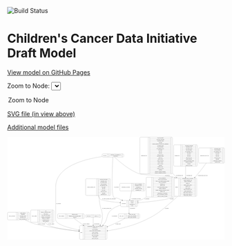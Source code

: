 <link rel='stylesheet' href="assets/style.css">
<link rel='stylesheet' href="https://unpkg.com/leaflet@1.5.1/dist/leaflet.css" integrity="sha512-xwE/Az9zrjBIphAcBb3F6JVqxf46+CDLwfLMHloNu6KEQCAWi6HcDUbeOfBIptF7tcCzusKFjFw2yuvEpDL9wQ==" crossorigin="">
<script type="text/javascript" src="https://code.jquery.com/jquery-3.2.1.min.js"></script>
<script type="text/javascript"  src="https://unpkg.com/leaflet@1.5.1/dist/leaflet.js"></script>
<script type="text/javascript" src="assets/actions.js"></script>

![Build Status](https://github.com/CBIIT/ccdi-model/actions/workflows/model-test-and-deploy.yml/badge.svg)

# Children's Cancer Data Initiative Draft Model

[View model on GitHub Pages](https://cbiit.github.io/ccdi-model/)



Zoom to Node: <select id="node_select">
  <option value="">Zoom to Node</option>
</select>
<div id="model"></div>

<p>
<a href="./model-desc/ccdi-model.svg">SVG file (in view above)</a>
<p>
<a href="./model-desc">Additional model files</a>
<div id='graph' style='display:off;'>
<svg width="3286pt" height="1551pt"
 viewBox="0.00 0.00 3286.00 1551.00" xmlns="http://www.w3.org/2000/svg" xmlns:xlink="http://www.w3.org/1999/xlink">
<g id="graph0" class="graph" transform="scale(1 1) rotate(0) translate(4 1547)">
<title>Perl</title>
<polygon fill="#ffffff" stroke="transparent" points="-4,4 -4,-1547 3282,-1547 3282,4 -4,4"/>
<!-- study_personnel -->
<g id="node1" class="node">
<title>study_personnel</title>
<path fill="none" stroke="#000000" d="M12,-294C12,-294 319,-294 319,-294 325,-294 331,-300 331,-306 331,-306 331,-397 331,-397 331,-403 325,-409 319,-409 319,-409 12,-409 12,-409 6,-409 0,-403 0,-397 0,-397 0,-306 0,-306 0,-300 6,-294 12,-294"/>
<text text-anchor="middle" x="67" y="-347.8" font-family="Times,serif" font-size="14.00" fill="#000000">study_personnel</text>
<polyline fill="none" stroke="#000000" points="134,-294 134,-409 "/>
<text text-anchor="middle" x="144.5" y="-347.8" font-family="Times,serif" font-size="14.00" fill="#000000"> </text>
<polyline fill="none" stroke="#000000" points="155,-294 155,-409 "/>
<text text-anchor="middle" x="232.5" y="-393.8" font-family="Times,serif" font-size="14.00" fill="#000000">email_address</text>
<polyline fill="none" stroke="#000000" points="155,-386 310,-386 "/>
<text text-anchor="middle" x="232.5" y="-370.8" font-family="Times,serif" font-size="14.00" fill="#000000">institution</text>
<polyline fill="none" stroke="#000000" points="155,-363 310,-363 "/>
<text text-anchor="middle" x="232.5" y="-347.8" font-family="Times,serif" font-size="14.00" fill="#000000">personnel_name</text>
<polyline fill="none" stroke="#000000" points="155,-340 310,-340 "/>
<text text-anchor="middle" x="232.5" y="-324.8" font-family="Times,serif" font-size="14.00" fill="#000000">personnel_type</text>
<polyline fill="none" stroke="#000000" points="155,-317 310,-317 "/>
<text text-anchor="middle" x="232.5" y="-301.8" font-family="Times,serif" font-size="14.00" fill="#000000">study_personnel_id</text>
<polyline fill="none" stroke="#000000" points="310,-294 310,-409 "/>
<text text-anchor="middle" x="320.5" y="-347.8" font-family="Times,serif" font-size="14.00" fill="#000000"> </text>
</g>
<!-- study -->
<g id="node7" class="node">
<title>study</title>
<path fill="none" stroke="#000000" d="M1099.5,-.5C1099.5,-.5 1489.5,-.5 1489.5,-.5 1495.5,-.5 1501.5,-6.5 1501.5,-12.5 1501.5,-12.5 1501.5,-195.5 1501.5,-195.5 1501.5,-201.5 1495.5,-207.5 1489.5,-207.5 1489.5,-207.5 1099.5,-207.5 1099.5,-207.5 1093.5,-207.5 1087.5,-201.5 1087.5,-195.5 1087.5,-195.5 1087.5,-12.5 1087.5,-12.5 1087.5,-6.5 1093.5,-.5 1099.5,-.5"/>
<text text-anchor="middle" x="1115.5" y="-100.3" font-family="Times,serif" font-size="14.00" fill="#000000">study</text>
<polyline fill="none" stroke="#000000" points="1143.5,-.5 1143.5,-207.5 "/>
<text text-anchor="middle" x="1154" y="-100.3" font-family="Times,serif" font-size="14.00" fill="#000000"> </text>
<polyline fill="none" stroke="#000000" points="1164.5,-.5 1164.5,-207.5 "/>
<text text-anchor="middle" x="1322.5" y="-192.3" font-family="Times,serif" font-size="14.00" fill="#000000">experimental_strategy_and_data_subtype</text>
<polyline fill="none" stroke="#000000" points="1164.5,-184.5 1480.5,-184.5 "/>
<text text-anchor="middle" x="1322.5" y="-169.3" font-family="Times,serif" font-size="14.00" fill="#000000">external_url</text>
<polyline fill="none" stroke="#000000" points="1164.5,-161.5 1480.5,-161.5 "/>
<text text-anchor="middle" x="1322.5" y="-146.3" font-family="Times,serif" font-size="14.00" fill="#000000">phs_accession</text>
<polyline fill="none" stroke="#000000" points="1164.5,-138.5 1480.5,-138.5 "/>
<text text-anchor="middle" x="1322.5" y="-123.3" font-family="Times,serif" font-size="14.00" fill="#000000">size_of_data_being_uploaded</text>
<polyline fill="none" stroke="#000000" points="1164.5,-115.5 1480.5,-115.5 "/>
<text text-anchor="middle" x="1322.5" y="-100.3" font-family="Times,serif" font-size="14.00" fill="#000000">study_acronym</text>
<polyline fill="none" stroke="#000000" points="1164.5,-92.5 1480.5,-92.5 "/>
<text text-anchor="middle" x="1322.5" y="-77.3" font-family="Times,serif" font-size="14.00" fill="#000000">study_data_types</text>
<polyline fill="none" stroke="#000000" points="1164.5,-69.5 1480.5,-69.5 "/>
<text text-anchor="middle" x="1322.5" y="-54.3" font-family="Times,serif" font-size="14.00" fill="#000000">study_description</text>
<polyline fill="none" stroke="#000000" points="1164.5,-46.5 1480.5,-46.5 "/>
<text text-anchor="middle" x="1322.5" y="-31.3" font-family="Times,serif" font-size="14.00" fill="#000000">study_name</text>
<polyline fill="none" stroke="#000000" points="1164.5,-23.5 1480.5,-23.5 "/>
<text text-anchor="middle" x="1322.5" y="-8.3" font-family="Times,serif" font-size="14.00" fill="#000000">study_short_title</text>
<polyline fill="none" stroke="#000000" points="1480.5,-.5 1480.5,-207.5 "/>
<text text-anchor="middle" x="1491" y="-100.3" font-family="Times,serif" font-size="14.00" fill="#000000"> </text>
</g>
<!-- study_personnel&#45;&gt;study -->
<g id="edge15" class="edge">
<title>study_personnel&#45;&gt;study</title>
<path fill="none" stroke="#000000" d="M267.2378,-293.9279C290.9103,-281.6021 316.2816,-269.2271 340.5,-259 384.3936,-240.4642 396.0815,-236.7493 442.5,-226 655.8089,-176.6031 904.0641,-143.7841 1077.375,-124.7487"/>
<polygon fill="#000000" stroke="#000000" points="1077.8219,-128.2208 1087.3827,-123.6557 1077.0618,-121.2622 1077.8219,-128.2208"/>
<text text-anchor="middle" x="512" y="-229.8" font-family="Times,serif" font-size="14.00" fill="#000000">of_study_personnel</text>
</g>
<!-- methylation_array_file -->
<g id="node2" class="node">
<title>methylation_array_file</title>
<path fill="none" stroke="#000000" d="M2899,-1151.5C2899,-1151.5 3266,-1151.5 3266,-1151.5 3272,-1151.5 3278,-1157.5 3278,-1163.5 3278,-1163.5 3278,-1369.5 3278,-1369.5 3278,-1375.5 3272,-1381.5 3266,-1381.5 3266,-1381.5 2899,-1381.5 2899,-1381.5 2893,-1381.5 2887,-1375.5 2887,-1369.5 2887,-1369.5 2887,-1163.5 2887,-1163.5 2887,-1157.5 2893,-1151.5 2899,-1151.5"/>
<text text-anchor="middle" x="2976" y="-1262.8" font-family="Times,serif" font-size="14.00" fill="#000000">methylation_array_file</text>
<polyline fill="none" stroke="#000000" points="3065,-1151.5 3065,-1381.5 "/>
<text text-anchor="middle" x="3075.5" y="-1262.8" font-family="Times,serif" font-size="14.00" fill="#000000"> </text>
<polyline fill="none" stroke="#000000" points="3086,-1151.5 3086,-1381.5 "/>
<text text-anchor="middle" x="3171.5" y="-1366.3" font-family="Times,serif" font-size="14.00" fill="#000000">dcf_indexd_guid</text>
<polyline fill="none" stroke="#000000" points="3086,-1358.5 3257,-1358.5 "/>
<text text-anchor="middle" x="3171.5" y="-1343.3" font-family="Times,serif" font-size="14.00" fill="#000000">file_description</text>
<polyline fill="none" stroke="#000000" points="3086,-1335.5 3257,-1335.5 "/>
<text text-anchor="middle" x="3171.5" y="-1320.3" font-family="Times,serif" font-size="14.00" fill="#000000">file_mapping_level</text>
<polyline fill="none" stroke="#000000" points="3086,-1312.5 3257,-1312.5 "/>
<text text-anchor="middle" x="3171.5" y="-1297.3" font-family="Times,serif" font-size="14.00" fill="#000000">file_name</text>
<polyline fill="none" stroke="#000000" points="3086,-1289.5 3257,-1289.5 "/>
<text text-anchor="middle" x="3171.5" y="-1274.3" font-family="Times,serif" font-size="14.00" fill="#000000">file_size</text>
<polyline fill="none" stroke="#000000" points="3086,-1266.5 3257,-1266.5 "/>
<text text-anchor="middle" x="3171.5" y="-1251.3" font-family="Times,serif" font-size="14.00" fill="#000000">file_type</text>
<polyline fill="none" stroke="#000000" points="3086,-1243.5 3257,-1243.5 "/>
<text text-anchor="middle" x="3171.5" y="-1228.3" font-family="Times,serif" font-size="14.00" fill="#000000">file_url_in_cds</text>
<polyline fill="none" stroke="#000000" points="3086,-1220.5 3257,-1220.5 "/>
<text text-anchor="middle" x="3171.5" y="-1205.3" font-family="Times,serif" font-size="14.00" fill="#000000">md5sum</text>
<polyline fill="none" stroke="#000000" points="3086,-1197.5 3257,-1197.5 "/>
<text text-anchor="middle" x="3171.5" y="-1182.3" font-family="Times,serif" font-size="14.00" fill="#000000">methylation_platform</text>
<polyline fill="none" stroke="#000000" points="3086,-1174.5 3257,-1174.5 "/>
<text text-anchor="middle" x="3171.5" y="-1159.3" font-family="Times,serif" font-size="14.00" fill="#000000">reporter_label</text>
<polyline fill="none" stroke="#000000" points="3257,-1151.5 3257,-1381.5 "/>
<text text-anchor="middle" x="3267.5" y="-1262.8" font-family="Times,serif" font-size="14.00" fill="#000000"> </text>
</g>
<!-- sample -->
<g id="node15" class="node">
<title>sample</title>
<path fill="none" stroke="#000000" d="M2532.5,-651C2532.5,-651 2846.5,-651 2846.5,-651 2852.5,-651 2858.5,-657 2858.5,-663 2858.5,-663 2858.5,-915 2858.5,-915 2858.5,-921 2852.5,-927 2846.5,-927 2846.5,-927 2532.5,-927 2532.5,-927 2526.5,-927 2520.5,-921 2520.5,-915 2520.5,-915 2520.5,-663 2520.5,-663 2520.5,-657 2526.5,-651 2532.5,-651"/>
<text text-anchor="middle" x="2554.5" y="-785.3" font-family="Times,serif" font-size="14.00" fill="#000000">sample</text>
<polyline fill="none" stroke="#000000" points="2588.5,-651 2588.5,-927 "/>
<text text-anchor="middle" x="2599" y="-785.3" font-family="Times,serif" font-size="14.00" fill="#000000"> </text>
<polyline fill="none" stroke="#000000" points="2609.5,-651 2609.5,-927 "/>
<text text-anchor="middle" x="2723.5" y="-911.8" font-family="Times,serif" font-size="14.00" fill="#000000">participant_age_at_collection</text>
<polyline fill="none" stroke="#000000" points="2609.5,-904 2837.5,-904 "/>
<text text-anchor="middle" x="2723.5" y="-888.8" font-family="Times,serif" font-size="14.00" fill="#000000">sample_anatomic_site</text>
<polyline fill="none" stroke="#000000" points="2609.5,-881 2837.5,-881 "/>
<text text-anchor="middle" x="2723.5" y="-865.8" font-family="Times,serif" font-size="14.00" fill="#000000">sample_description</text>
<polyline fill="none" stroke="#000000" points="2609.5,-858 2837.5,-858 "/>
<text text-anchor="middle" x="2723.5" y="-842.8" font-family="Times,serif" font-size="14.00" fill="#000000">sample_id</text>
<polyline fill="none" stroke="#000000" points="2609.5,-835 2837.5,-835 "/>
<text text-anchor="middle" x="2723.5" y="-819.8" font-family="Times,serif" font-size="14.00" fill="#000000">sample_tumor_status</text>
<polyline fill="none" stroke="#000000" points="2609.5,-812 2837.5,-812 "/>
<text text-anchor="middle" x="2723.5" y="-796.8" font-family="Times,serif" font-size="14.00" fill="#000000">sample_type</text>
<polyline fill="none" stroke="#000000" points="2609.5,-789 2837.5,-789 "/>
<text text-anchor="middle" x="2723.5" y="-773.8" font-family="Times,serif" font-size="14.00" fill="#000000">tumor_grade</text>
<polyline fill="none" stroke="#000000" points="2609.5,-766 2837.5,-766 "/>
<text text-anchor="middle" x="2723.5" y="-750.8" font-family="Times,serif" font-size="14.00" fill="#000000">tumor_incidence_type</text>
<polyline fill="none" stroke="#000000" points="2609.5,-743 2837.5,-743 "/>
<text text-anchor="middle" x="2723.5" y="-727.8" font-family="Times,serif" font-size="14.00" fill="#000000">tumor_morphology</text>
<polyline fill="none" stroke="#000000" points="2609.5,-720 2837.5,-720 "/>
<text text-anchor="middle" x="2723.5" y="-704.8" font-family="Times,serif" font-size="14.00" fill="#000000">tumor_stage_clinical_m</text>
<polyline fill="none" stroke="#000000" points="2609.5,-697 2837.5,-697 "/>
<text text-anchor="middle" x="2723.5" y="-681.8" font-family="Times,serif" font-size="14.00" fill="#000000">tumor_stage_clinical_n</text>
<polyline fill="none" stroke="#000000" points="2609.5,-674 2837.5,-674 "/>
<text text-anchor="middle" x="2723.5" y="-658.8" font-family="Times,serif" font-size="14.00" fill="#000000">tumor_stage_clinical_t</text>
<polyline fill="none" stroke="#000000" points="2837.5,-651 2837.5,-927 "/>
<text text-anchor="middle" x="2848" y="-785.3" font-family="Times,serif" font-size="14.00" fill="#000000"> </text>
</g>
<!-- methylation_array_file&#45;&gt;sample -->
<g id="edge16" class="edge">
<title>methylation_array_file&#45;&gt;sample</title>
<path fill="none" stroke="#000000" d="M3001.5644,-1151.2582C2964.9552,-1100.755 2920.3595,-1041.4055 2877.5,-990 2862.3733,-971.8571 2846.0778,-953.2255 2829.629,-934.9706"/>
<polygon fill="#000000" stroke="#000000" points="2831.8779,-932.2395 2822.5731,-927.1727 2826.6873,-936.9361 2831.8779,-932.2395"/>
<text text-anchor="middle" x="2949" y="-960.8" font-family="Times,serif" font-size="14.00" fill="#000000">of_methylation_array_file</text>
</g>
<!-- study_admin -->
<g id="node3" class="node">
<title>study_admin</title>
<path fill="none" stroke="#000000" d="M361.5,-259.5C361.5,-259.5 687.5,-259.5 687.5,-259.5 693.5,-259.5 699.5,-265.5 699.5,-271.5 699.5,-271.5 699.5,-431.5 699.5,-431.5 699.5,-437.5 693.5,-443.5 687.5,-443.5 687.5,-443.5 361.5,-443.5 361.5,-443.5 355.5,-443.5 349.5,-437.5 349.5,-431.5 349.5,-431.5 349.5,-271.5 349.5,-271.5 349.5,-265.5 355.5,-259.5 361.5,-259.5"/>
<text text-anchor="middle" x="403.5" y="-347.8" font-family="Times,serif" font-size="14.00" fill="#000000">study_admin</text>
<polyline fill="none" stroke="#000000" points="457.5,-259.5 457.5,-443.5 "/>
<text text-anchor="middle" x="468" y="-347.8" font-family="Times,serif" font-size="14.00" fill="#000000"> </text>
<polyline fill="none" stroke="#000000" points="478.5,-259.5 478.5,-443.5 "/>
<text text-anchor="middle" x="578.5" y="-428.3" font-family="Times,serif" font-size="14.00" fill="#000000">acl</text>
<polyline fill="none" stroke="#000000" points="478.5,-420.5 678.5,-420.5 "/>
<text text-anchor="middle" x="578.5" y="-405.3" font-family="Times,serif" font-size="14.00" fill="#000000">adult_or_childhood_study</text>
<polyline fill="none" stroke="#000000" points="478.5,-397.5 678.5,-397.5 "/>
<text text-anchor="middle" x="578.5" y="-382.3" font-family="Times,serif" font-size="14.00" fill="#000000">data_types</text>
<polyline fill="none" stroke="#000000" points="478.5,-374.5 678.5,-374.5 "/>
<text text-anchor="middle" x="578.5" y="-359.3" font-family="Times,serif" font-size="14.00" fill="#000000">file_types_and_format</text>
<polyline fill="none" stroke="#000000" points="478.5,-351.5 678.5,-351.5 "/>
<text text-anchor="middle" x="578.5" y="-336.3" font-family="Times,serif" font-size="14.00" fill="#000000">number_of_participants</text>
<polyline fill="none" stroke="#000000" points="478.5,-328.5 678.5,-328.5 "/>
<text text-anchor="middle" x="578.5" y="-313.3" font-family="Times,serif" font-size="14.00" fill="#000000">number_of_samples</text>
<polyline fill="none" stroke="#000000" points="478.5,-305.5 678.5,-305.5 "/>
<text text-anchor="middle" x="578.5" y="-290.3" font-family="Times,serif" font-size="14.00" fill="#000000">organism_species</text>
<polyline fill="none" stroke="#000000" points="478.5,-282.5 678.5,-282.5 "/>
<text text-anchor="middle" x="578.5" y="-267.3" font-family="Times,serif" font-size="14.00" fill="#000000">study_admin_id</text>
<polyline fill="none" stroke="#000000" points="678.5,-259.5 678.5,-443.5 "/>
<text text-anchor="middle" x="689" y="-347.8" font-family="Times,serif" font-size="14.00" fill="#000000"> </text>
</g>
<!-- study_admin&#45;&gt;study -->
<g id="edge2" class="edge">
<title>study_admin&#45;&gt;study</title>
<path fill="none" stroke="#000000" d="M567.2914,-259.2557C576.6504,-246.4942 587.6774,-234.7753 600.5,-226 676.5082,-173.9833 903.204,-140.9499 1077.0247,-122.5644"/>
<polygon fill="#000000" stroke="#000000" points="1077.5056,-126.0332 1087.0864,-121.5102 1076.7761,-119.0714 1077.5056,-126.0332"/>
<text text-anchor="middle" x="657" y="-229.8" font-family="Times,serif" font-size="14.00" fill="#000000">of_study_admin</text>
</g>
<!-- sequencing_file -->
<g id="node4" class="node">
<title>sequencing_file</title>
<path fill="none" stroke="#000000" d="M2011,-990.5C2011,-990.5 2480,-990.5 2480,-990.5 2486,-990.5 2492,-996.5 2492,-1002.5 2492,-1002.5 2492,-1530.5 2492,-1530.5 2492,-1536.5 2486,-1542.5 2480,-1542.5 2480,-1542.5 2011,-1542.5 2011,-1542.5 2005,-1542.5 1999,-1536.5 1999,-1530.5 1999,-1530.5 1999,-1002.5 1999,-1002.5 1999,-996.5 2005,-990.5 2011,-990.5"/>
<text text-anchor="middle" x="2063" y="-1262.8" font-family="Times,serif" font-size="14.00" fill="#000000">sequencing_file</text>
<polyline fill="none" stroke="#000000" points="2127,-990.5 2127,-1542.5 "/>
<text text-anchor="middle" x="2137.5" y="-1262.8" font-family="Times,serif" font-size="14.00" fill="#000000"> </text>
<polyline fill="none" stroke="#000000" points="2148,-990.5 2148,-1542.5 "/>
<text text-anchor="middle" x="2309.5" y="-1527.3" font-family="Times,serif" font-size="14.00" fill="#000000">avg_read_length</text>
<polyline fill="none" stroke="#000000" points="2148,-1519.5 2471,-1519.5 "/>
<text text-anchor="middle" x="2309.5" y="-1504.3" font-family="Times,serif" font-size="14.00" fill="#000000">checksum_algorithm</text>
<polyline fill="none" stroke="#000000" points="2148,-1496.5 2471,-1496.5 "/>
<text text-anchor="middle" x="2309.5" y="-1481.3" font-family="Times,serif" font-size="14.00" fill="#000000">checksum_value</text>
<polyline fill="none" stroke="#000000" points="2148,-1473.5 2471,-1473.5 "/>
<text text-anchor="middle" x="2309.5" y="-1458.3" font-family="Times,serif" font-size="14.00" fill="#000000">coverage</text>
<polyline fill="none" stroke="#000000" points="2148,-1450.5 2471,-1450.5 "/>
<text text-anchor="middle" x="2309.5" y="-1435.3" font-family="Times,serif" font-size="14.00" fill="#000000">custom_assembly_fasta_file_for_alignment</text>
<polyline fill="none" stroke="#000000" points="2148,-1427.5 2471,-1427.5 "/>
<text text-anchor="middle" x="2309.5" y="-1412.3" font-family="Times,serif" font-size="14.00" fill="#000000">dcf_indexd_guid</text>
<polyline fill="none" stroke="#000000" points="2148,-1404.5 2471,-1404.5 "/>
<text text-anchor="middle" x="2309.5" y="-1389.3" font-family="Times,serif" font-size="14.00" fill="#000000">file_description</text>
<polyline fill="none" stroke="#000000" points="2148,-1381.5 2471,-1381.5 "/>
<text text-anchor="middle" x="2309.5" y="-1366.3" font-family="Times,serif" font-size="14.00" fill="#000000">file_mapping_level</text>
<polyline fill="none" stroke="#000000" points="2148,-1358.5 2471,-1358.5 "/>
<text text-anchor="middle" x="2309.5" y="-1343.3" font-family="Times,serif" font-size="14.00" fill="#000000">file_name</text>
<polyline fill="none" stroke="#000000" points="2148,-1335.5 2471,-1335.5 "/>
<text text-anchor="middle" x="2309.5" y="-1320.3" font-family="Times,serif" font-size="14.00" fill="#000000">file_size</text>
<polyline fill="none" stroke="#000000" points="2148,-1312.5 2471,-1312.5 "/>
<text text-anchor="middle" x="2309.5" y="-1297.3" font-family="Times,serif" font-size="14.00" fill="#000000">file_type</text>
<polyline fill="none" stroke="#000000" points="2148,-1289.5 2471,-1289.5 "/>
<text text-anchor="middle" x="2309.5" y="-1274.3" font-family="Times,serif" font-size="14.00" fill="#000000">file_url_in_cds</text>
<polyline fill="none" stroke="#000000" points="2148,-1266.5 2471,-1266.5 "/>
<text text-anchor="middle" x="2309.5" y="-1251.3" font-family="Times,serif" font-size="14.00" fill="#000000">instrument_model</text>
<polyline fill="none" stroke="#000000" points="2148,-1243.5 2471,-1243.5 "/>
<text text-anchor="middle" x="2309.5" y="-1228.3" font-family="Times,serif" font-size="14.00" fill="#000000">library_id</text>
<polyline fill="none" stroke="#000000" points="2148,-1220.5 2471,-1220.5 "/>
<text text-anchor="middle" x="2309.5" y="-1205.3" font-family="Times,serif" font-size="14.00" fill="#000000">library_layout</text>
<polyline fill="none" stroke="#000000" points="2148,-1197.5 2471,-1197.5 "/>
<text text-anchor="middle" x="2309.5" y="-1182.3" font-family="Times,serif" font-size="14.00" fill="#000000">library_selection</text>
<polyline fill="none" stroke="#000000" points="2148,-1174.5 2471,-1174.5 "/>
<text text-anchor="middle" x="2309.5" y="-1159.3" font-family="Times,serif" font-size="14.00" fill="#000000">library_source</text>
<polyline fill="none" stroke="#000000" points="2148,-1151.5 2471,-1151.5 "/>
<text text-anchor="middle" x="2309.5" y="-1136.3" font-family="Times,serif" font-size="14.00" fill="#000000">library_strategy</text>
<polyline fill="none" stroke="#000000" points="2148,-1128.5 2471,-1128.5 "/>
<text text-anchor="middle" x="2309.5" y="-1113.3" font-family="Times,serif" font-size="14.00" fill="#000000">md5sum</text>
<polyline fill="none" stroke="#000000" points="2148,-1105.5 2471,-1105.5 "/>
<text text-anchor="middle" x="2309.5" y="-1090.3" font-family="Times,serif" font-size="14.00" fill="#000000">number_of_bp</text>
<polyline fill="none" stroke="#000000" points="2148,-1082.5 2471,-1082.5 "/>
<text text-anchor="middle" x="2309.5" y="-1067.3" font-family="Times,serif" font-size="14.00" fill="#000000">number_of_reads</text>
<polyline fill="none" stroke="#000000" points="2148,-1059.5 2471,-1059.5 "/>
<text text-anchor="middle" x="2309.5" y="-1044.3" font-family="Times,serif" font-size="14.00" fill="#000000">platform</text>
<polyline fill="none" stroke="#000000" points="2148,-1036.5 2471,-1036.5 "/>
<text text-anchor="middle" x="2309.5" y="-1021.3" font-family="Times,serif" font-size="14.00" fill="#000000">reference_genome_assembly</text>
<polyline fill="none" stroke="#000000" points="2148,-1013.5 2471,-1013.5 "/>
<text text-anchor="middle" x="2309.5" y="-998.3" font-family="Times,serif" font-size="14.00" fill="#000000">sequence_alignment_software</text>
<polyline fill="none" stroke="#000000" points="2471,-990.5 2471,-1542.5 "/>
<text text-anchor="middle" x="2481.5" y="-1262.8" font-family="Times,serif" font-size="14.00" fill="#000000"> </text>
</g>
<!-- sequencing_file&#45;&gt;sample -->
<g id="edge14" class="edge">
<title>sequencing_file&#45;&gt;sample</title>
<path fill="none" stroke="#000000" d="M2492.0822,-1000.1234C2495.24,-996.7281 2498.3804,-993.3523 2501.5,-990 2518.2386,-972.0127 2535.8384,-953.1414 2553.278,-934.4669"/>
<polygon fill="#000000" stroke="#000000" points="2555.9439,-936.7402 2560.2121,-927.0431 2550.8283,-931.962 2555.9439,-936.7402"/>
<text text-anchor="middle" x="2598" y="-960.8" font-family="Times,serif" font-size="14.00" fill="#000000">of_sequencing_file</text>
</g>
<!-- imaging_file -->
<g id="node5" class="node">
<title>imaging_file</title>
<path fill="none" stroke="#000000" d="M2522.5,-1105.5C2522.5,-1105.5 2856.5,-1105.5 2856.5,-1105.5 2862.5,-1105.5 2868.5,-1111.5 2868.5,-1117.5 2868.5,-1117.5 2868.5,-1415.5 2868.5,-1415.5 2868.5,-1421.5 2862.5,-1427.5 2856.5,-1427.5 2856.5,-1427.5 2522.5,-1427.5 2522.5,-1427.5 2516.5,-1427.5 2510.5,-1421.5 2510.5,-1415.5 2510.5,-1415.5 2510.5,-1117.5 2510.5,-1117.5 2510.5,-1111.5 2516.5,-1105.5 2522.5,-1105.5"/>
<text text-anchor="middle" x="2562.5" y="-1262.8" font-family="Times,serif" font-size="14.00" fill="#000000">imaging_file</text>
<polyline fill="none" stroke="#000000" points="2614.5,-1105.5 2614.5,-1427.5 "/>
<text text-anchor="middle" x="2625" y="-1262.8" font-family="Times,serif" font-size="14.00" fill="#000000"> </text>
<polyline fill="none" stroke="#000000" points="2635.5,-1105.5 2635.5,-1427.5 "/>
<text text-anchor="middle" x="2741.5" y="-1412.3" font-family="Times,serif" font-size="14.00" fill="#000000">checksum_algorithm</text>
<polyline fill="none" stroke="#000000" points="2635.5,-1404.5 2847.5,-1404.5 "/>
<text text-anchor="middle" x="2741.5" y="-1389.3" font-family="Times,serif" font-size="14.00" fill="#000000">checksum_value</text>
<polyline fill="none" stroke="#000000" points="2635.5,-1381.5 2847.5,-1381.5 "/>
<text text-anchor="middle" x="2741.5" y="-1366.3" font-family="Times,serif" font-size="14.00" fill="#000000">dcf_indexd_guid</text>
<polyline fill="none" stroke="#000000" points="2635.5,-1358.5 2847.5,-1358.5 "/>
<text text-anchor="middle" x="2741.5" y="-1343.3" font-family="Times,serif" font-size="14.00" fill="#000000">file_description</text>
<polyline fill="none" stroke="#000000" points="2635.5,-1335.5 2847.5,-1335.5 "/>
<text text-anchor="middle" x="2741.5" y="-1320.3" font-family="Times,serif" font-size="14.00" fill="#000000">file_mapping_level</text>
<polyline fill="none" stroke="#000000" points="2635.5,-1312.5 2847.5,-1312.5 "/>
<text text-anchor="middle" x="2741.5" y="-1297.3" font-family="Times,serif" font-size="14.00" fill="#000000">file_name</text>
<polyline fill="none" stroke="#000000" points="2635.5,-1289.5 2847.5,-1289.5 "/>
<text text-anchor="middle" x="2741.5" y="-1274.3" font-family="Times,serif" font-size="14.00" fill="#000000">file_size</text>
<polyline fill="none" stroke="#000000" points="2635.5,-1266.5 2847.5,-1266.5 "/>
<text text-anchor="middle" x="2741.5" y="-1251.3" font-family="Times,serif" font-size="14.00" fill="#000000">file_type</text>
<polyline fill="none" stroke="#000000" points="2635.5,-1243.5 2847.5,-1243.5 "/>
<text text-anchor="middle" x="2741.5" y="-1228.3" font-family="Times,serif" font-size="14.00" fill="#000000">file_url_in_cds</text>
<polyline fill="none" stroke="#000000" points="2635.5,-1220.5 2847.5,-1220.5 "/>
<text text-anchor="middle" x="2741.5" y="-1205.3" font-family="Times,serif" font-size="14.00" fill="#000000">image_modality</text>
<polyline fill="none" stroke="#000000" points="2635.5,-1197.5 2847.5,-1197.5 "/>
<text text-anchor="middle" x="2741.5" y="-1182.3" font-family="Times,serif" font-size="14.00" fill="#000000">imaging_instrument_model</text>
<polyline fill="none" stroke="#000000" points="2635.5,-1174.5 2847.5,-1174.5 "/>
<text text-anchor="middle" x="2741.5" y="-1159.3" font-family="Times,serif" font-size="14.00" fill="#000000">imaging_platform</text>
<polyline fill="none" stroke="#000000" points="2635.5,-1151.5 2847.5,-1151.5 "/>
<text text-anchor="middle" x="2741.5" y="-1136.3" font-family="Times,serif" font-size="14.00" fill="#000000">md5sum</text>
<polyline fill="none" stroke="#000000" points="2635.5,-1128.5 2847.5,-1128.5 "/>
<text text-anchor="middle" x="2741.5" y="-1113.3" font-family="Times,serif" font-size="14.00" fill="#000000">software_package</text>
<polyline fill="none" stroke="#000000" points="2847.5,-1105.5 2847.5,-1427.5 "/>
<text text-anchor="middle" x="2858" y="-1262.8" font-family="Times,serif" font-size="14.00" fill="#000000"> </text>
</g>
<!-- imaging_file&#45;&gt;sample -->
<g id="edge9" class="edge">
<title>imaging_file&#45;&gt;sample</title>
<path fill="none" stroke="#000000" d="M2689.5,-1105.1732C2689.5,-1050.8872 2689.5,-990.6125 2689.5,-937.3722"/>
<polygon fill="#000000" stroke="#000000" points="2693.0001,-937.1694 2689.5,-927.1694 2686.0001,-937.1695 2693.0001,-937.1694"/>
<text text-anchor="middle" x="2744" y="-960.8" font-family="Times,serif" font-size="14.00" fill="#000000">of_imaging_file</text>
</g>
<!-- synonym -->
<g id="node6" class="node">
<title>synonym</title>
<path fill="none" stroke="#000000" d="M1442,-1243.5C1442,-1243.5 1743,-1243.5 1743,-1243.5 1749,-1243.5 1755,-1249.5 1755,-1255.5 1755,-1255.5 1755,-1277.5 1755,-1277.5 1755,-1283.5 1749,-1289.5 1743,-1289.5 1743,-1289.5 1442,-1289.5 1442,-1289.5 1436,-1289.5 1430,-1283.5 1430,-1277.5 1430,-1277.5 1430,-1255.5 1430,-1255.5 1430,-1249.5 1436,-1243.5 1442,-1243.5"/>
<text text-anchor="middle" x="1470" y="-1262.8" font-family="Times,serif" font-size="14.00" fill="#000000">synonym</text>
<polyline fill="none" stroke="#000000" points="1510,-1243.5 1510,-1289.5 "/>
<text text-anchor="middle" x="1520.5" y="-1262.8" font-family="Times,serif" font-size="14.00" fill="#000000"> </text>
<polyline fill="none" stroke="#000000" points="1531,-1243.5 1531,-1289.5 "/>
<text text-anchor="middle" x="1632.5" y="-1274.3" font-family="Times,serif" font-size="14.00" fill="#000000">repository_of_synonym_id</text>
<polyline fill="none" stroke="#000000" points="1531,-1266.5 1734,-1266.5 "/>
<text text-anchor="middle" x="1632.5" y="-1251.3" font-family="Times,serif" font-size="14.00" fill="#000000">synonym_id</text>
<polyline fill="none" stroke="#000000" points="1734,-1243.5 1734,-1289.5 "/>
<text text-anchor="middle" x="1744.5" y="-1262.8" font-family="Times,serif" font-size="14.00" fill="#000000"> </text>
</g>
<!-- synonym&#45;&gt;study -->
<g id="edge4" class="edge">
<title>synonym&#45;&gt;study</title>
<path fill="none" stroke="#000000" d="M1429.8001,-1249.915C1179.2307,-1214.3907 727.5,-1106.3406 727.5,-789 727.5,-789 727.5,-789 727.5,-351.5 727.5,-309.5306 717.9268,-289.7409 746.5,-259 792.3864,-209.6325 944.8275,-168.8854 1077.3125,-141.5791"/>
<polygon fill="#000000" stroke="#000000" points="1078.1227,-144.9859 1087.2194,-139.5544 1076.721,-138.1277 1078.1227,-144.9859"/>
<text text-anchor="middle" x="770" y="-537.8" font-family="Times,serif" font-size="14.00" fill="#000000">of_synonym</text>
</g>
<!-- participant -->
<g id="node11" class="node">
<title>participant</title>
<path fill="none" stroke="#000000" d="M1720,-495.5C1720,-495.5 1951,-495.5 1951,-495.5 1957,-495.5 1963,-501.5 1963,-507.5 1963,-507.5 1963,-575.5 1963,-575.5 1963,-581.5 1957,-587.5 1951,-587.5 1951,-587.5 1720,-587.5 1720,-587.5 1714,-587.5 1708,-581.5 1708,-575.5 1708,-575.5 1708,-507.5 1708,-507.5 1708,-501.5 1714,-495.5 1720,-495.5"/>
<text text-anchor="middle" x="1756" y="-537.8" font-family="Times,serif" font-size="14.00" fill="#000000">participant</text>
<polyline fill="none" stroke="#000000" points="1804,-495.5 1804,-587.5 "/>
<text text-anchor="middle" x="1814.5" y="-537.8" font-family="Times,serif" font-size="14.00" fill="#000000"> </text>
<polyline fill="none" stroke="#000000" points="1825,-495.5 1825,-587.5 "/>
<text text-anchor="middle" x="1883.5" y="-572.3" font-family="Times,serif" font-size="14.00" fill="#000000">ethnicity</text>
<polyline fill="none" stroke="#000000" points="1825,-564.5 1942,-564.5 "/>
<text text-anchor="middle" x="1883.5" y="-549.3" font-family="Times,serif" font-size="14.00" fill="#000000">gender</text>
<polyline fill="none" stroke="#000000" points="1825,-541.5 1942,-541.5 "/>
<text text-anchor="middle" x="1883.5" y="-526.3" font-family="Times,serif" font-size="14.00" fill="#000000">participant_id</text>
<polyline fill="none" stroke="#000000" points="1825,-518.5 1942,-518.5 "/>
<text text-anchor="middle" x="1883.5" y="-503.3" font-family="Times,serif" font-size="14.00" fill="#000000">race</text>
<polyline fill="none" stroke="#000000" points="1942,-495.5 1942,-587.5 "/>
<text text-anchor="middle" x="1952.5" y="-537.8" font-family="Times,serif" font-size="14.00" fill="#000000"> </text>
</g>
<!-- synonym&#45;&gt;participant -->
<g id="edge3" class="edge">
<title>synonym&#45;&gt;participant</title>
<path fill="none" stroke="#000000" d="M1591.2829,-1243.278C1585.848,-1135.5871 1565.6392,-687.9631 1602.5,-639 1618.9889,-617.0974 1635.8647,-630.7179 1661.5,-621 1684.4277,-612.3085 1708.6026,-602.0181 1731.3985,-591.774"/>
<polygon fill="#000000" stroke="#000000" points="1733.0691,-594.8597 1740.7354,-587.5467 1730.1819,-588.4828 1733.0691,-594.8597"/>
<text text-anchor="middle" x="1645" y="-785.3" font-family="Times,serif" font-size="14.00" fill="#000000">of_synonym</text>
</g>
<!-- synonym&#45;&gt;sample -->
<g id="edge5" class="edge">
<title>synonym&#45;&gt;sample</title>
<path fill="none" stroke="#000000" d="M1616.0013,-1243.4329C1673.8635,-1188.2705 1830.1997,-1048.9463 1990.5,-990 2045.0916,-969.9253 2457.9013,-961.5922 2511.5,-939 2516.6786,-936.8172 2521.8198,-934.4289 2526.9124,-931.8639"/>
<polygon fill="#000000" stroke="#000000" points="2528.8091,-934.8207 2536.0243,-927.0623 2525.5457,-928.6279 2528.8091,-934.8207"/>
<text text-anchor="middle" x="2415" y="-960.8" font-family="Times,serif" font-size="14.00" fill="#000000">of_synonym</text>
</g>
<!-- study_funding -->
<g id="node8" class="node">
<title>study_funding</title>
<path fill="none" stroke="#000000" d="M768,-317C768,-317 1147,-317 1147,-317 1153,-317 1159,-323 1159,-329 1159,-329 1159,-374 1159,-374 1159,-380 1153,-386 1147,-386 1147,-386 768,-386 768,-386 762,-386 756,-380 756,-374 756,-374 756,-329 756,-329 756,-323 762,-317 768,-317"/>
<text text-anchor="middle" x="815.5" y="-347.8" font-family="Times,serif" font-size="14.00" fill="#000000">study_funding</text>
<polyline fill="none" stroke="#000000" points="875,-317 875,-386 "/>
<text text-anchor="middle" x="885.5" y="-347.8" font-family="Times,serif" font-size="14.00" fill="#000000"> </text>
<polyline fill="none" stroke="#000000" points="896,-317 896,-386 "/>
<text text-anchor="middle" x="1017" y="-370.8" font-family="Times,serif" font-size="14.00" fill="#000000">funding_agency</text>
<polyline fill="none" stroke="#000000" points="896,-363 1138,-363 "/>
<text text-anchor="middle" x="1017" y="-347.8" font-family="Times,serif" font-size="14.00" fill="#000000">funding_source_program_name</text>
<polyline fill="none" stroke="#000000" points="896,-340 1138,-340 "/>
<text text-anchor="middle" x="1017" y="-324.8" font-family="Times,serif" font-size="14.00" fill="#000000">grant_id</text>
<polyline fill="none" stroke="#000000" points="1138,-317 1138,-386 "/>
<text text-anchor="middle" x="1148.5" y="-347.8" font-family="Times,serif" font-size="14.00" fill="#000000"> </text>
</g>
<!-- study_funding&#45;&gt;study -->
<g id="edge17" class="edge">
<title>study_funding&#45;&gt;study</title>
<path fill="none" stroke="#000000" d="M1004.7132,-316.8256C1041.4241,-289.8643 1094.4746,-250.9029 1145.1782,-213.6651"/>
<polygon fill="#000000" stroke="#000000" points="1147.3047,-216.4459 1153.2928,-207.7056 1143.1611,-210.804 1147.3047,-216.4459"/>
<text text-anchor="middle" x="1187.5" y="-229.8" font-family="Times,serif" font-size="14.00" fill="#000000">of_study_funding</text>
</g>
<!-- publication -->
<g id="node9" class="node">
<title>publication</title>
<path fill="none" stroke="#000000" d="M1189.5,-333.5C1189.5,-333.5 1399.5,-333.5 1399.5,-333.5 1405.5,-333.5 1411.5,-339.5 1411.5,-345.5 1411.5,-345.5 1411.5,-357.5 1411.5,-357.5 1411.5,-363.5 1405.5,-369.5 1399.5,-369.5 1399.5,-369.5 1189.5,-369.5 1189.5,-369.5 1183.5,-369.5 1177.5,-363.5 1177.5,-357.5 1177.5,-357.5 1177.5,-345.5 1177.5,-345.5 1177.5,-339.5 1183.5,-333.5 1189.5,-333.5"/>
<text text-anchor="middle" x="1226" y="-347.8" font-family="Times,serif" font-size="14.00" fill="#000000">publication</text>
<polyline fill="none" stroke="#000000" points="1274.5,-333.5 1274.5,-369.5 "/>
<text text-anchor="middle" x="1285" y="-347.8" font-family="Times,serif" font-size="14.00" fill="#000000"> </text>
<polyline fill="none" stroke="#000000" points="1295.5,-333.5 1295.5,-369.5 "/>
<text text-anchor="middle" x="1343" y="-347.8" font-family="Times,serif" font-size="14.00" fill="#000000">pubmed_id</text>
<polyline fill="none" stroke="#000000" points="1390.5,-333.5 1390.5,-369.5 "/>
<text text-anchor="middle" x="1401" y="-347.8" font-family="Times,serif" font-size="14.00" fill="#000000"> </text>
</g>
<!-- publication&#45;&gt;study -->
<g id="edge6" class="edge">
<title>publication&#45;&gt;study</title>
<path fill="none" stroke="#000000" d="M1294.5,-333.3007C1294.5,-308.5479 1294.5,-262.2296 1294.5,-217.6668"/>
<polygon fill="#000000" stroke="#000000" points="1298.0001,-217.5961 1294.5,-207.5961 1291.0001,-217.5961 1298.0001,-217.5961"/>
<text text-anchor="middle" x="1345.5" y="-229.8" font-family="Times,serif" font-size="14.00" fill="#000000">of_publication</text>
</g>
<!-- therapeutic_procedure -->
<g id="node10" class="node">
<title>therapeutic_procedure</title>
<path fill="none" stroke="#000000" d="M1708,-731.5C1708,-731.5 2065,-731.5 2065,-731.5 2071,-731.5 2077,-737.5 2077,-743.5 2077,-743.5 2077,-834.5 2077,-834.5 2077,-840.5 2071,-846.5 2065,-846.5 2065,-846.5 1708,-846.5 1708,-846.5 1702,-846.5 1696,-840.5 1696,-834.5 1696,-834.5 1696,-743.5 1696,-743.5 1696,-737.5 1702,-731.5 1708,-731.5"/>
<text text-anchor="middle" x="1786.5" y="-785.3" font-family="Times,serif" font-size="14.00" fill="#000000">therapeutic_procedure</text>
<polyline fill="none" stroke="#000000" points="1877,-731.5 1877,-846.5 "/>
<text text-anchor="middle" x="1887.5" y="-785.3" font-family="Times,serif" font-size="14.00" fill="#000000"> </text>
<polyline fill="none" stroke="#000000" points="1898,-731.5 1898,-846.5 "/>
<text text-anchor="middle" x="1977" y="-831.3" font-family="Times,serif" font-size="14.00" fill="#000000">days_to_treatment</text>
<polyline fill="none" stroke="#000000" points="1898,-823.5 2056,-823.5 "/>
<text text-anchor="middle" x="1977" y="-808.3" font-family="Times,serif" font-size="14.00" fill="#000000">therapeutic_agents</text>
<polyline fill="none" stroke="#000000" points="1898,-800.5 2056,-800.5 "/>
<text text-anchor="middle" x="1977" y="-785.3" font-family="Times,serif" font-size="14.00" fill="#000000">treatment_id</text>
<polyline fill="none" stroke="#000000" points="1898,-777.5 2056,-777.5 "/>
<text text-anchor="middle" x="1977" y="-762.3" font-family="Times,serif" font-size="14.00" fill="#000000">treatment_outcome</text>
<polyline fill="none" stroke="#000000" points="1898,-754.5 2056,-754.5 "/>
<text text-anchor="middle" x="1977" y="-739.3" font-family="Times,serif" font-size="14.00" fill="#000000">treatment_type</text>
<polyline fill="none" stroke="#000000" points="2056,-731.5 2056,-846.5 "/>
<text text-anchor="middle" x="2066.5" y="-785.3" font-family="Times,serif" font-size="14.00" fill="#000000"> </text>
</g>
<!-- therapeutic_procedure&#45;&gt;participant -->
<g id="edge10" class="edge">
<title>therapeutic_procedure&#45;&gt;participant</title>
<path fill="none" stroke="#000000" d="M1874.6071,-731.2846C1866.304,-690.9902 1855.2789,-637.486 1847.0518,-597.5601"/>
<polygon fill="#000000" stroke="#000000" points="1850.47,-596.8062 1845.0238,-587.7183 1843.6141,-598.219 1850.47,-596.8062"/>
<text text-anchor="middle" x="1943.5" y="-609.8" font-family="Times,serif" font-size="14.00" fill="#000000">of_therapeutic_procedure</text>
</g>
<!-- participant&#45;&gt;study -->
<g id="edge19" class="edge">
<title>participant&#45;&gt;study</title>
<path fill="none" stroke="#000000" d="M1707.9267,-516.5487C1659.0297,-501.9217 1605.4493,-479.1351 1565.5,-444 1483.7058,-372.0625 1523.294,-309.6306 1453.5,-226 1450.3893,-222.2727 1447.1454,-218.5892 1443.792,-214.9559"/>
<polygon fill="#000000" stroke="#000000" points="1446.1922,-212.401 1436.7626,-207.5706 1441.1218,-217.2271 1446.1922,-212.401"/>
<text text-anchor="middle" x="1616" y="-347.8" font-family="Times,serif" font-size="14.00" fill="#000000">of_participant</text>
</g>
<!-- study_arm -->
<g id="node14" class="node">
<title>study_arm</title>
<path fill="none" stroke="#000000" d="M1687,-317C1687,-317 1984,-317 1984,-317 1990,-317 1996,-323 1996,-329 1996,-329 1996,-374 1996,-374 1996,-380 1990,-386 1984,-386 1984,-386 1687,-386 1687,-386 1681,-386 1675,-380 1675,-374 1675,-374 1675,-329 1675,-329 1675,-323 1681,-317 1687,-317"/>
<text text-anchor="middle" x="1721" y="-347.8" font-family="Times,serif" font-size="14.00" fill="#000000">study_arm</text>
<polyline fill="none" stroke="#000000" points="1767,-317 1767,-386 "/>
<text text-anchor="middle" x="1777.5" y="-347.8" font-family="Times,serif" font-size="14.00" fill="#000000"> </text>
<polyline fill="none" stroke="#000000" points="1788,-317 1788,-386 "/>
<text text-anchor="middle" x="1881.5" y="-370.8" font-family="Times,serif" font-size="14.00" fill="#000000">clinical_trial_arm</text>
<polyline fill="none" stroke="#000000" points="1788,-363 1975,-363 "/>
<text text-anchor="middle" x="1881.5" y="-347.8" font-family="Times,serif" font-size="14.00" fill="#000000">clinical_trial_identifier</text>
<polyline fill="none" stroke="#000000" points="1788,-340 1975,-340 "/>
<text text-anchor="middle" x="1881.5" y="-324.8" font-family="Times,serif" font-size="14.00" fill="#000000">clinical_trial_repository</text>
<polyline fill="none" stroke="#000000" points="1975,-317 1975,-386 "/>
<text text-anchor="middle" x="1985.5" y="-347.8" font-family="Times,serif" font-size="14.00" fill="#000000"> </text>
</g>
<!-- participant&#45;&gt;study_arm -->
<g id="edge18" class="edge">
<title>participant&#45;&gt;study_arm</title>
<path fill="none" stroke="#000000" d="M1835.5,-495.0208C1835.5,-464.9487 1835.5,-426.0098 1835.5,-396.2801"/>
<polygon fill="#000000" stroke="#000000" points="1839.0001,-396.178 1835.5,-386.178 1832.0001,-396.178 1839.0001,-396.178"/>
<text text-anchor="middle" x="1886" y="-465.8" font-family="Times,serif" font-size="14.00" fill="#000000">of_participant</text>
</g>
<!-- diagnosis -->
<g id="node12" class="node">
<title>diagnosis</title>
<path fill="none" stroke="#000000" d="M2107,-639.5C2107,-639.5 2490,-639.5 2490,-639.5 2496,-639.5 2502,-645.5 2502,-651.5 2502,-651.5 2502,-926.5 2502,-926.5 2502,-932.5 2496,-938.5 2490,-938.5 2490,-938.5 2107,-938.5 2107,-938.5 2101,-938.5 2095,-932.5 2095,-926.5 2095,-926.5 2095,-651.5 2095,-651.5 2095,-645.5 2101,-639.5 2107,-639.5"/>
<text text-anchor="middle" x="2137" y="-785.3" font-family="Times,serif" font-size="14.00" fill="#000000">diagnosis</text>
<polyline fill="none" stroke="#000000" points="2179,-639.5 2179,-938.5 "/>
<text text-anchor="middle" x="2189.5" y="-785.3" font-family="Times,serif" font-size="14.00" fill="#000000"> </text>
<polyline fill="none" stroke="#000000" points="2200,-639.5 2200,-938.5 "/>
<text text-anchor="middle" x="2340.5" y="-923.3" font-family="Times,serif" font-size="14.00" fill="#000000">age_at_diagnosis</text>
<polyline fill="none" stroke="#000000" points="2200,-915.5 2481,-915.5 "/>
<text text-anchor="middle" x="2340.5" y="-900.3" font-family="Times,serif" font-size="14.00" fill="#000000">days_to_last_followup</text>
<polyline fill="none" stroke="#000000" points="2200,-892.5 2481,-892.5 "/>
<text text-anchor="middle" x="2340.5" y="-877.3" font-family="Times,serif" font-size="14.00" fill="#000000">days_to_last_known_disease_status</text>
<polyline fill="none" stroke="#000000" points="2200,-869.5 2481,-869.5 "/>
<text text-anchor="middle" x="2340.5" y="-854.3" font-family="Times,serif" font-size="14.00" fill="#000000">days_to_recurrence</text>
<polyline fill="none" stroke="#000000" points="2200,-846.5 2481,-846.5 "/>
<text text-anchor="middle" x="2340.5" y="-831.3" font-family="Times,serif" font-size="14.00" fill="#000000">diagnosis_id</text>
<polyline fill="none" stroke="#000000" points="2200,-823.5 2481,-823.5 "/>
<text text-anchor="middle" x="2340.5" y="-808.3" font-family="Times,serif" font-size="14.00" fill="#000000">disease_type</text>
<polyline fill="none" stroke="#000000" points="2200,-800.5 2481,-800.5 "/>
<text text-anchor="middle" x="2340.5" y="-785.3" font-family="Times,serif" font-size="14.00" fill="#000000">last_known_disease_status</text>
<polyline fill="none" stroke="#000000" points="2200,-777.5 2481,-777.5 "/>
<text text-anchor="middle" x="2340.5" y="-762.3" font-family="Times,serif" font-size="14.00" fill="#000000">primary_diagnosis</text>
<polyline fill="none" stroke="#000000" points="2200,-754.5 2481,-754.5 "/>
<text text-anchor="middle" x="2340.5" y="-739.3" font-family="Times,serif" font-size="14.00" fill="#000000">primary_diagnosis_reference_source</text>
<polyline fill="none" stroke="#000000" points="2200,-731.5 2481,-731.5 "/>
<text text-anchor="middle" x="2340.5" y="-716.3" font-family="Times,serif" font-size="14.00" fill="#000000">primary_site</text>
<polyline fill="none" stroke="#000000" points="2200,-708.5 2481,-708.5 "/>
<text text-anchor="middle" x="2340.5" y="-693.3" font-family="Times,serif" font-size="14.00" fill="#000000">progression_or_recurrence</text>
<polyline fill="none" stroke="#000000" points="2200,-685.5 2481,-685.5 "/>
<text text-anchor="middle" x="2340.5" y="-670.3" font-family="Times,serif" font-size="14.00" fill="#000000">site_of_resection_or_biopsy</text>
<polyline fill="none" stroke="#000000" points="2200,-662.5 2481,-662.5 "/>
<text text-anchor="middle" x="2340.5" y="-647.3" font-family="Times,serif" font-size="14.00" fill="#000000">tissue_or_organ_of_origin</text>
<polyline fill="none" stroke="#000000" points="2481,-639.5 2481,-938.5 "/>
<text text-anchor="middle" x="2491.5" y="-785.3" font-family="Times,serif" font-size="14.00" fill="#000000"> </text>
</g>
<!-- diagnosis&#45;&gt;participant -->
<g id="edge8" class="edge">
<title>diagnosis&#45;&gt;participant</title>
<path fill="none" stroke="#000000" d="M2100.1761,-639.3189C2080.4946,-627.2331 2060.4201,-615.8913 2040.5,-606 2019.2062,-595.4265 1995.812,-586.1206 1972.6821,-578.1063"/>
<polygon fill="#000000" stroke="#000000" points="1973.7374,-574.7684 1963.1431,-574.8673 1971.4868,-581.3967 1973.7374,-574.7684"/>
<text text-anchor="middle" x="2107" y="-609.8" font-family="Times,serif" font-size="14.00" fill="#000000">of_diagnosis</text>
</g>
<!-- clinical_measure_file -->
<g id="node13" class="node">
<title>clinical_measure_file</title>
<path fill="none" stroke="#000000" d="M1192.5,-662.5C1192.5,-662.5 1544.5,-662.5 1544.5,-662.5 1550.5,-662.5 1556.5,-668.5 1556.5,-674.5 1556.5,-674.5 1556.5,-903.5 1556.5,-903.5 1556.5,-909.5 1550.5,-915.5 1544.5,-915.5 1544.5,-915.5 1192.5,-915.5 1192.5,-915.5 1186.5,-915.5 1180.5,-909.5 1180.5,-903.5 1180.5,-903.5 1180.5,-674.5 1180.5,-674.5 1180.5,-668.5 1186.5,-662.5 1192.5,-662.5"/>
<text text-anchor="middle" x="1264" y="-785.3" font-family="Times,serif" font-size="14.00" fill="#000000">clinical_measure_file</text>
<polyline fill="none" stroke="#000000" points="1347.5,-662.5 1347.5,-915.5 "/>
<text text-anchor="middle" x="1358" y="-785.3" font-family="Times,serif" font-size="14.00" fill="#000000"> </text>
<polyline fill="none" stroke="#000000" points="1368.5,-662.5 1368.5,-915.5 "/>
<text text-anchor="middle" x="1452" y="-900.3" font-family="Times,serif" font-size="14.00" fill="#000000">checksum_algorithm</text>
<polyline fill="none" stroke="#000000" points="1368.5,-892.5 1535.5,-892.5 "/>
<text text-anchor="middle" x="1452" y="-877.3" font-family="Times,serif" font-size="14.00" fill="#000000">checksum_value</text>
<polyline fill="none" stroke="#000000" points="1368.5,-869.5 1535.5,-869.5 "/>
<text text-anchor="middle" x="1452" y="-854.3" font-family="Times,serif" font-size="14.00" fill="#000000">dcf_indexd_guid</text>
<polyline fill="none" stroke="#000000" points="1368.5,-846.5 1535.5,-846.5 "/>
<text text-anchor="middle" x="1452" y="-831.3" font-family="Times,serif" font-size="14.00" fill="#000000">file_description</text>
<polyline fill="none" stroke="#000000" points="1368.5,-823.5 1535.5,-823.5 "/>
<text text-anchor="middle" x="1452" y="-808.3" font-family="Times,serif" font-size="14.00" fill="#000000">file_mapping_level</text>
<polyline fill="none" stroke="#000000" points="1368.5,-800.5 1535.5,-800.5 "/>
<text text-anchor="middle" x="1452" y="-785.3" font-family="Times,serif" font-size="14.00" fill="#000000">file_name</text>
<polyline fill="none" stroke="#000000" points="1368.5,-777.5 1535.5,-777.5 "/>
<text text-anchor="middle" x="1452" y="-762.3" font-family="Times,serif" font-size="14.00" fill="#000000">file_size</text>
<polyline fill="none" stroke="#000000" points="1368.5,-754.5 1535.5,-754.5 "/>
<text text-anchor="middle" x="1452" y="-739.3" font-family="Times,serif" font-size="14.00" fill="#000000">file_type</text>
<polyline fill="none" stroke="#000000" points="1368.5,-731.5 1535.5,-731.5 "/>
<text text-anchor="middle" x="1452" y="-716.3" font-family="Times,serif" font-size="14.00" fill="#000000">file_url_in_cds</text>
<polyline fill="none" stroke="#000000" points="1368.5,-708.5 1535.5,-708.5 "/>
<text text-anchor="middle" x="1452" y="-693.3" font-family="Times,serif" font-size="14.00" fill="#000000">md5sum</text>
<polyline fill="none" stroke="#000000" points="1368.5,-685.5 1535.5,-685.5 "/>
<text text-anchor="middle" x="1452" y="-670.3" font-family="Times,serif" font-size="14.00" fill="#000000">participant_list</text>
<polyline fill="none" stroke="#000000" points="1535.5,-662.5 1535.5,-915.5 "/>
<text text-anchor="middle" x="1546" y="-785.3" font-family="Times,serif" font-size="14.00" fill="#000000"> </text>
</g>
<!-- clinical_measure_file&#45;&gt;study -->
<g id="edge7" class="edge">
<title>clinical_measure_file&#45;&gt;study</title>
<path fill="none" stroke="#000000" d="M1378.7277,-662.3224C1380.7006,-643.4099 1382.9582,-624.17 1385.5,-606 1394.5212,-541.5127 1393.146,-524.1725 1412.5,-462 1415.1021,-453.6411 1418.6826,-452.5638 1420.5,-444 1437.5686,-363.5689 1442.6239,-338.1898 1420.5,-259 1416.3665,-244.2047 1409.891,-229.8888 1402.0076,-216.3293"/>
<polygon fill="#000000" stroke="#000000" points="1404.8332,-214.2408 1396.6342,-207.5306 1398.8592,-217.8892 1404.8332,-214.2408"/>
<text text-anchor="middle" x="1498.5" y="-465.8" font-family="Times,serif" font-size="14.00" fill="#000000">of_clinical_measure_file</text>
</g>
<!-- clinical_measure_file&#45;&gt;participant -->
<g id="edge11" class="edge">
<title>clinical_measure_file&#45;&gt;participant</title>
<path fill="none" stroke="#000000" d="M1371.1228,-662.0926C1377.0193,-641.0259 1386.8026,-621.1449 1402.5,-606 1423.7589,-585.4894 1578.8928,-566.1025 1697.4566,-554.0391"/>
<polygon fill="#000000" stroke="#000000" points="1698.1279,-557.4892 1707.7261,-553.0031 1697.4253,-550.5245 1698.1279,-557.4892"/>
<text text-anchor="middle" x="1532" y="-609.8" font-family="Times,serif" font-size="14.00" fill="#000000">of_clinical_measure_file_participant</text>
</g>
<!-- study_arm&#45;&gt;study -->
<g id="edge1" class="edge">
<title>study_arm&#45;&gt;study</title>
<path fill="none" stroke="#000000" d="M1772.9804,-316.7853C1739.8905,-298.8383 1698.3707,-276.9873 1660.5,-259 1612.5298,-236.2158 1560.3243,-213.1224 1510.7653,-191.9649"/>
<polygon fill="#000000" stroke="#000000" points="1512.1157,-188.7359 1501.5439,-188.0374 1509.3727,-195.1761 1512.1157,-188.7359"/>
<text text-anchor="middle" x="1669" y="-229.8" font-family="Times,serif" font-size="14.00" fill="#000000">of_study_arm</text>
</g>
<!-- sample&#45;&gt;study -->
<g id="edge13" class="edge">
<title>sample&#45;&gt;study</title>
<path fill="none" stroke="#000000" d="M2569.8331,-650.5276C2554.4412,-634.9495 2538.4678,-619.7554 2522.5,-606 2312.8333,-425.3838 2260.0782,-367.5 2005.5,-259 1847.3128,-191.5814 1656.3504,-152.0373 1512.18,-129.785"/>
<polygon fill="#000000" stroke="#000000" points="1512.2954,-126.2622 1501.8817,-128.2126 1511.2388,-133.182 1512.2954,-126.2622"/>
<text text-anchor="middle" x="2406" y="-465.8" font-family="Times,serif" font-size="14.00" fill="#000000">of_sample</text>
</g>
<!-- sample&#45;&gt;participant -->
<g id="edge12" class="edge">
<title>sample&#45;&gt;participant</title>
<path fill="none" stroke="#000000" d="M2535.0107,-650.9494C2527.2786,-646.574 2519.4273,-642.5567 2511.5,-639 2417.9572,-597.0309 2142.3256,-567.2724 1973.2949,-552.3787"/>
<polygon fill="#000000" stroke="#000000" points="1973.5896,-548.8912 1963.3227,-551.5064 1972.9796,-555.8646 1973.5896,-548.8912"/>
<text text-anchor="middle" x="2482" y="-609.8" font-family="Times,serif" font-size="14.00" fill="#000000">of_sample</text>
</g>
</g>
</svg>
</div>
